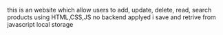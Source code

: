 this is an website which allow users to add, update, delete, read, search products
using HTML,CSS,JS 
no backend applyed i save and retrive from javascript local storage
